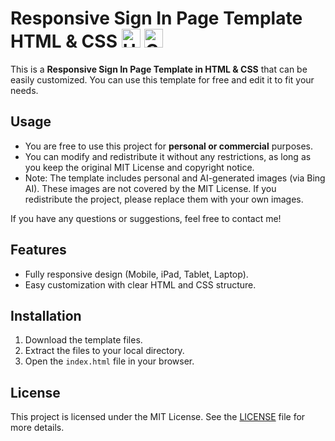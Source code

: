 # Responsive Sign In Page Template HTML & CSS <img src="https://upload.wikimedia.org/wikipedia/commons/thumb/6/61/HTML5_logo_and_wordmark.svg/225px-HTML5_logo_and_wordmark.svg.png" alt="HTML Logo" width="30" /> <img src="https://upload.wikimedia.org/wikipedia/commons/thumb/6/62/CSS3_logo.svg/512px-CSS3_logo.svg.png" alt="CSS3 Logo" width="30" />
This is a **Responsive Sign In Page Template in HTML & CSS** that can be easily customized. You can use this template for free and edit it to fit your needs.

## Usage

- You are free to use this project for **personal or commercial** purposes.
- You can modify and redistribute it without any restrictions, as long as you keep the original MIT License and copyright notice.
- Note: The template includes personal and AI-generated images (via Bing AI). These images are not covered by the MIT License. If you redistribute the project, please replace them with your own images.

If you have any questions or suggestions, feel free to contact me!

## Features

- Fully responsive design (Mobile, iPad, Tablet, Laptop).
- Easy customization with clear HTML and CSS structure.

## Installation

1. Download the template files.
2. Extract the files to your local directory.
3. Open the `index.html` file in your browser.

## License
This project is licensed under the MIT License. See the [LICENSE](LICENSE) file for more details.
